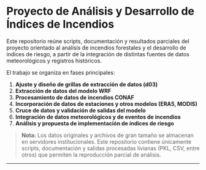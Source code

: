 # Proyecto de Análisis y Desarrollo de Índices de Incendios

Este repositorio reúne scripts, documentación y resultados parciales del proyecto orientado al análisis de incendios forestales y el desarrollo de índices de riesgo, a partir de la integración de distintas fuentes de datos meteorológicos y registros históricos.

El trabajo se organiza en fases principales:

1. **Ajuste y diseño de grillas de extracción de datos (d03)**
2. **Extracción de datos del modelo WRF**
3. **Procesamiento de datos de incendios CONAF**
4. **Incorporación de datos de estaciones y otros modelos (ERA5, MODIS)**
5. **Cruce de datos y validación de salidas del modelo**
6. **Integración de datos meteorológicos y de eventos de incendios**
7. **Análisis y propuesta de implementación de índices de riesgo**

> **Nota:** Los datos originales y archivos de gran tamaño se almacenan en servidores institucionales. Este repositorio contiene únicamente scripts, documentación y salidas procesadas livianas (PKL, CSV, entre otros) que permiten la reproducción parcial de análisis.

---
